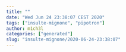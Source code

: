 ```yaml
---
title: ""
date: "Wed Jun 24 23:38:07 CEST 2020"
tags: ["insulte-mignone", "pipotron"]
author: m1ch3l
categories: ["generated"]
slug: "insulte-mignone/2020-06-24-23:38:07"
---
```



